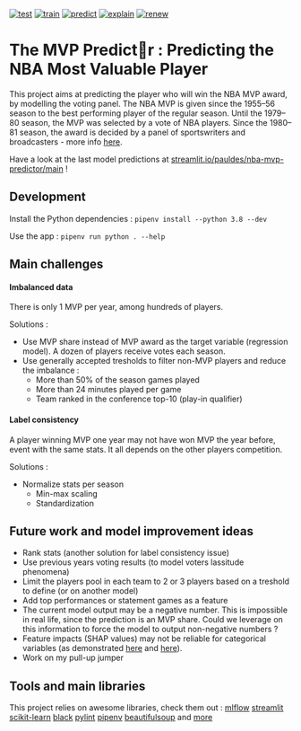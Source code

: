 [![test](https://github.com/pauldes/nba-mvp-predictor/actions/workflows/tests.yaml/badge.svg)](https://github.com/pauldes/nba-mvp-predictor/actions/workflows/test.yaml)
[![train](https://github.com/pauldes/nba-mvp-predictor/actions/workflows/train.yaml/badge.svg)](https://github.com/pauldes/nba-mvp-predictor/actions/workflows/train.yaml)
[![predict](https://github.com/pauldes/nba-mvp-predictor/actions/workflows/predict.yaml/badge.svg)](https://github.com/pauldes/nba-mvp-predictor/actions/workflows/predict.yaml)
[![explain](https://github.com/pauldes/nba-mvp-predictor/actions/workflows/explain.yaml/badge.svg)](https://github.com/pauldes/nba-mvp-predictor/actions/workflows/explain.yaml)
[![renew](https://github.com/pauldes/nba-mvp-predictor/actions/workflows/renew.yaml/badge.svg)](https://github.com/pauldes/nba-mvp-predictor/actions/workflows/renew.yaml)

# **The MVP Predict🏀r** : Predicting the NBA Most Valuable Player

This project aims at predicting the player who will win the NBA MVP award, by modelling the voting panel. The NBA MVP is given since the 1955–56 season to the best performing player of the regular season. Until the 1979–80 season, the MVP was selected by a vote of NBA players. Since the 1980–81 season, the award is decided by a panel of sportswriters and broadcasters - more info [here](https://en.wikipedia.org/wiki/NBA_Most_Valuable_Player_Award).

Have a look at the last model predictions at [streamlit.io/pauldes/nba-mvp-predictor/main](https://share.streamlit.io/pauldes/nba-mvp-predictor/main) !

## Development

Install the Python dependencies :
```pipenv install --python 3.8 --dev```

Use the app :
```pipenv run python . --help```

## Main challenges


#### Imbalanced data 

There is only 1 MVP per year, among hundreds of players.

Solutions :
- Use MVP share instead of MVP award as the target variable (regression model). A dozen of players receive votes each season.
- Use generally accepted tresholds to filter non-MVP players and reduce the imbalance : 
  - More than 50% of the season games played
  - More than 24 minutes played per game
  - Team ranked in the conference top-10 (play-in qualifier)

#### Label consistency

A player winning MVP one year may not have won MVP the year before, event with the same stats. It all depends on the other players competition.

Solutions :
- Normalize stats per season
  - Min-max scaling
  - Standardization

## Future work and model improvement ideas

- Rank stats (another solution for label consistency issue)
- Use previous years voting results (to model voters lassitude phenomena)
- Limit the players pool in each team to 2 or 3 players based on a treshold to define (or on another model)
- Add top performances or statement games as a feature
- The current model output may be a negative number. This is impossible in real life, since the prediction is an MVP share. Could we leverage on this information to force the model to output non-negative numbers ?
- Feature impacts (SHAP values) may not be reliable for categorical variables (as demonstrated [here](https://arxiv.org/pdf/2103.13342.pdf) and [here](https://arxiv.org/pdf/1909.08128.pdf)).
- Work on my pull-up jumper

## Tools and main libraries

This project relies on awesome libraries, check them out :
[mlflow](https://github.com/mlflow/mlflow)
[streamlit](https://github.com/streamlit/streamlit)
[scikit-learn](https://github.com/scikit-learn/scikit-learn)
[black](https://github.com/psf/black)
[pylint](https://github.com/PyCQA/pylint)
[pipenv](https://github.com/pypa/pipenv)
[beautifulsoup](https://github.com/wention/BeautifulSoup4)
and [more](./Pipfile)
